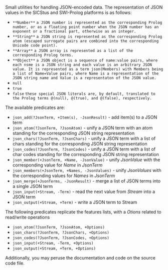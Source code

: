 Small utilities for handling JSON-encoded data. The representation of JSON values in the SICStus and SWI-Prolog platforms is as follows:
- `**Number**`
  `a JSON number is represented as the corresponding Prolog number, or as a floating point number when the JSON number has an exponent or a fractional part, otherwise as an integer.`
- `**String**`
  `a JSON string is represented as the corresponding Prolog atom (escaped surrogate pairs are combined into the corresponding Unicode code point).`
- `**Array**`
  `a JSON array is represented as a list of the corresponding Prolog terms.`
- `**Object**`
 `a JSON object is a sequence of name:value pairs, where each nsme is a JSON string and each value is an arbitrary JSON value. It is represented as a term json(Members) with Members being a list of Name=Value pairs, where Name is a representation of the JSON string name and Value is a representaton of the JSON value.`
- `null`
- `true`
- `false`
   `these special JSON literals are, by default, translated to the Prolog terms @(null), @(true), and @(false), respectively.`

The available predicates are:

- `json_add(?JsonTerm, +Item(s), -JsonResult)` - add item(s) to a JSON term
- `json_atom(?JsonTerm, ?JsonAtom)` - unify a JSON term with an atom standing for the corresponding JSON string representation
- `json_chars(?JsonTerm, ?JsonChars)` - unify a JSON term with a list of chars standing for the corresponding JSON string representation
- `json_codes(?JsonTerm, ?JsonCodes)` - unify a JSON term with a list of char codes standing for the corresponding JSON string representation
- `json_member(+JsonTerm, +Name, -JsonValue)` - unify *JsonValue* with the corresponding value for *Name* in *JsonTerm*
- `json_members(+JsonTerm, +Names, -JsonValues)` - unify *JsonValues* with the corresponding values for *Names* in *JsonTerm*
- `json_merge(+JsonTerms, -JsonResult)` -  merge a list of JSON terms into a single JSON term
- `json_input(+Stream, -Term)` - read the next value from *Stream* into a JSON term
- `json_output(+Stream, +Term)` - write a JSON term to Stream

The following predicates replicate the features lists, with a *Otions* related to read/write operations
- `json_atom(?JsonTerm, ?JsonAtom, +Options)`
- `json_chars(?JsonTerm, ?JsonChars, +Options)`
- `json_codes(?JsonTerm, ?JsonCodes, +Options)`
- `json_input(+Stream, -Term, +Options)`
- `json_output(+Stream, +Term, +Options)`

Additionally, you may peruse the documentation and code on the source code file.